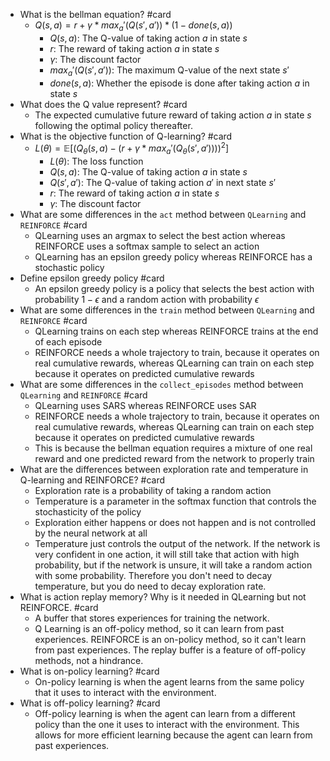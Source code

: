 * What is the bellman equation? #card
  * $Q(s, a) = r + γ * max_a'(Q(s', a')) * (1 - done(s, a))$
    * $Q(s, a)$: The Q-value of taking action $a$ in state $s$
    * $r$: The reward of taking action $a$ in state $s$
    * $γ$: The discount factor
    * $max_a'(Q(s', a'))$: The maximum Q-value of the next state $s'$
    * $done(s, a)$: Whether the episode is done after taking action $a$ in state $s$
* What does the Q value represent? #card
  * The expected cumulative future reward of taking action $a$ in state $s$ following the optimal policy thereafter.
* What is the objective function of Q-learning? #card
  * $L(\theta) = \mathbb{E}[(Q_\theta(s, a) - (r + γ * max_a'(Q_\theta(s', a'))))^2]$
    * $L(\theta)$: The loss function
    * $Q(s, a)$: The Q-value of taking action $a$ in state $s$
    * $Q(s', a')$: The Q-value of taking action $a'$ in next state $s'$
    * $r$: The reward of taking action $a$ in state $s$
    * $γ$: The discount factor
* What are some differences in the `act` method between `QLearning` and `REINFORCE` #card
  * QLearning uses an argmax to select the best action whereas REINFORCE uses a softmax sample to select an action
  * QLearning has an epsilon greedy policy whereas REINFORCE has a stochastic policy
* Define epsilon greedy policy #card
  * An epsilon greedy policy is a policy that selects the best action with probability $1 - \epsilon$ and a random action with probability $\epsilon$
* What are some differences in the `train` method between `QLearning` and `REINFORCE` #card
  * QLearning trains on each step whereas REINFORCE trains at the end of each episode
  * REINFORCE needs a whole trajectory to train, because it operates on real cumulative rewards, whereas QLearning can train on each step because it operates on predicted cumulative rewards
* What are some differences in the `collect_episodes` method between `QLearning` and `REINFORCE` #card
  * QLearning uses SARS whereas REINFORCE uses SAR
  * REINFORCE needs a whole trajectory to train, because it operates on real cumulative rewards, whereas QLearning can train on each step because it operates on predicted cumulative rewards
  * This is because the bellman equation requires a mixture of one real reward and one predicted reward from the network to properly train
* What are the differences between exploration rate and temperature in Q-learning and REINFORCE? #card
  * Exploration rate is a probability of taking a random action
  * Temperature is a parameter in the softmax function that controls the stochasticity of the policy
  * Exploration either happens or does not happen and is not controlled by the neural network at all
  * Temperature just controls the output of the network. If the network is very confident in one action, it will still take that action with high probability, but if the network is unsure, it will take a random action with some probability. Therefore you don't need to decay temperature, but you do need to decay exploration rate.
* What is action replay memory? Why is it needed in QLearning but not REINFORCE. #card
    * A buffer that stores experiences for training the network.
    * Q Learning is an off-policy method, so it can learn from past experiences. REINFORCE is an on-policy method, so it can't learn from past experiences. The replay buffer is a feature of off-policy methods, not a hindrance.
* What is on-policy learning? #card
    * On-policy learning is when the agent learns from the same policy that it uses to interact with the environment.
* What is off-policy learning? #card
    * Off-policy learning is when the agent can learn from a different policy than the one it uses to interact with the environment. This allows for more efficient learning because the agent can learn from past experiences.
